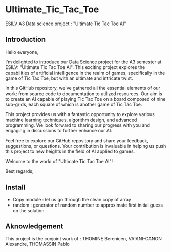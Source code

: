 # Ultimate_Tic_Tac_Toe
ESILV A3 Data science project : "Ultimate Tic Tac Toe AI"

## Introduction
Hello everyone,

I'm delighted to introduce our Data Science project for the A3 semester at ESILV: "Ultimate Tic Tac Toe AI". This exciting project explores the capabilities of artificial intelligence in the realm of games, specifically in the game of Tic Tac Toe, but with an ultimate and intricate twist.

In this GitHub repository, we've gathered all the essential elements of our work: from source code to documentation to utilized resources. Our aim is to create an AI capable of playing Tic Tac Toe on a board composed of nine sub-grids, each square of which is another game of Tic Tac Toe.

This project provides us with a fantastic opportunity to explore various machine learning techniques, algorithm design, and advanced programming. We look forward to sharing our progress with you and engaging in discussions to further enhance our AI.

Feel free to explore our GitHub repository and share your feedback, suggestions, or questions. Your contribution is invaluable in helping us push this project to new heights in the field of AI applied to games.

Welcome to the world of "Ultimate Tic Tac Toe AI"!

Best regards,
## Install
- Copy module : let us go through the clean copy of array
- random : generator of random number to approximate first initial guess on the solution
## Aknowledgement

This project is the conjoint work of : THOMINE Berenicen, VAIANI-CANON Alexandre, THOMASSIN Pablo
